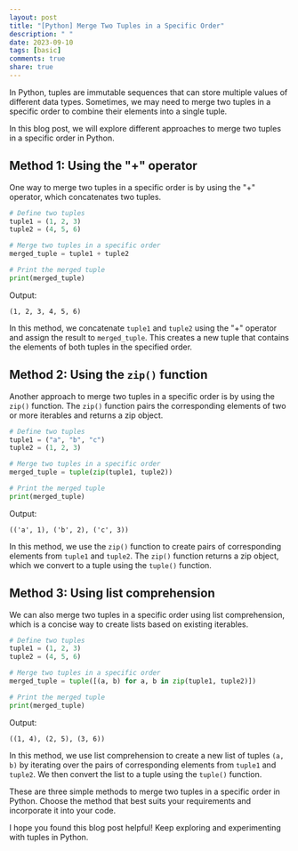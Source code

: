 ```yaml
---
layout: post
title: "[Python] Merge Two Tuples in a Specific Order"
description: " "
date: 2023-09-10
tags: [basic]
comments: true
share: true
---
```


In Python, tuples are immutable sequences that can store multiple values of different data types. Sometimes, we may need to merge two tuples in a specific order to combine their elements into a single tuple.

In this blog post, we will explore different approaches to merge two tuples in a specific order in Python.

## Method 1: Using the "+" operator

One way to merge two tuples in a specific order is by using the "+" operator, which concatenates two tuples.

```python
# Define two tuples
tuple1 = (1, 2, 3)
tuple2 = (4, 5, 6)

# Merge two tuples in a specific order
merged_tuple = tuple1 + tuple2

# Print the merged tuple
print(merged_tuple)
```

Output:
```
(1, 2, 3, 4, 5, 6)
```

In this method, we concatenate `tuple1` and `tuple2` using the "+" operator and assign the result to `merged_tuple`. This creates a new tuple that contains the elements of both tuples in the specified order.

## Method 2: Using the `zip()` function

Another approach to merge two tuples in a specific order is by using the `zip()` function. The `zip()` function pairs the corresponding elements of two or more iterables and returns a zip object.

```python
# Define two tuples
tuple1 = ("a", "b", "c")
tuple2 = (1, 2, 3)

# Merge two tuples in a specific order
merged_tuple = tuple(zip(tuple1, tuple2))

# Print the merged tuple
print(merged_tuple)
```

Output:
```
(('a', 1), ('b', 2), ('c', 3))
```

In this method, we use the `zip()` function to create pairs of corresponding elements from `tuple1` and `tuple2`. The `zip()` function returns a zip object, which we convert to a tuple using the `tuple()` function.

## Method 3: Using list comprehension

We can also merge two tuples in a specific order using list comprehension, which is a concise way to create lists based on existing iterables.

```python
# Define two tuples
tuple1 = (1, 2, 3)
tuple2 = (4, 5, 6)

# Merge two tuples in a specific order
merged_tuple = tuple([(a, b) for a, b in zip(tuple1, tuple2)])

# Print the merged tuple
print(merged_tuple)
```

Output:
```
((1, 4), (2, 5), (3, 6))
```

In this method, we use list comprehension to create a new list of tuples `(a, b)` by iterating over the pairs of corresponding elements from `tuple1` and `tuple2`. We then convert the list to a tuple using the `tuple()` function.

These are three simple methods to merge two tuples in a specific order in Python. Choose the method that best suits your requirements and incorporate it into your code.

I hope you found this blog post helpful! Keep exploring and experimenting with tuples in Python.